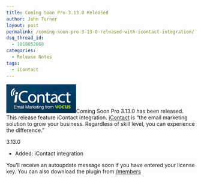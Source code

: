 ```yaml
---
title: Coming Soon Pro 3.13.0 Released
author: John Turner
layout: post
permalink: /coming-soon-pro-3-13-0-released-with-icontact-integration/
dsq_thread_id:
  - 1818052868
categories:
  - Release Notes
tags:
  - iContact
---
```

[<img class="alignright size-full wp-image-565" alt="icontact" src="/wp-content/uploads/2013/10/icontact.png" width="186" height="77" />][1]Coming Soon Pro 3.13.0 has been released. This release feature iContact integration. <a title="Coming Soon iContact Integration" href="http://icontact.com" target="_blank">iContact</a> is &#8220;the email marketing solution to grow your business. Regardless of skill level, you can experience the difference.&#8221;

3.13.0

* Added: iContact integration

You’ll receive an autoupdate message soon if you have entered your license key. You can also download the plugin from <a href="/members" target="_blank">/members</a>

 [1]: /wp-content/uploads/2013/10/icontact.png